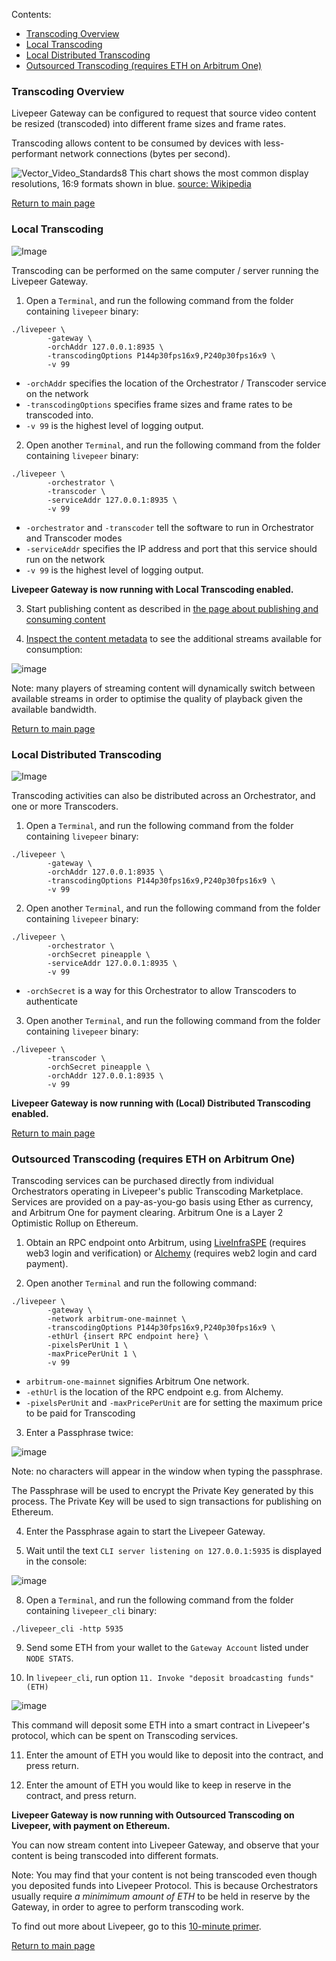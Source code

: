 Contents:

- [Transcoding Overview](#transcoding-overview)
- [Local Transcoding](#local-transcoding)
- [Local Distributed Transcoding](#local-distributed-transcoding)
- [Outsourced Transcoding (requires ETH on Arbitrum One)](#outsourced-transcoding-requires-eth-on-arbitrum-one)

### Transcoding Overview

Livepeer Gateway can be configured to request that source video content be resized (transcoded) into different frame sizes and frame rates.

Transcoding allows content to be consumed by devices with less-performant network connections (bytes per second).

![Vector_Video_Standards8](https://user-images.githubusercontent.com/2212651/115254515-0b5a0480-a14b-11eb-97de-5b9b8f2fa3e0.png)
This chart shows the most common display resolutions, 16:9 formats shown in blue. [source: Wikipedia](https://en.wikipedia.org/wiki/1080p#/media/File:Vector_Video_Standards8.svg)

[Return to main page](./README.md#next-steps)

### Local Transcoding

![Image](https://github.com/user-attachments/assets/15c80ff8-7057-469b-84a1-774313f75bb2)

Transcoding can be performed on the same computer / server running the Livepeer Gateway.

1. Open a `Terminal`, and run the following command from the folder containing `livepeer` binary:
```
./livepeer \
        -gateway \
        -orchAddr 127.0.0.1:8935 \
        -transcodingOptions P144p30fps16x9,P240p30fps16x9 \
        -v 99
```
  - `-orchAddr` specifies the location of the Orchestrator / Transcoder service on the network
  - `-transcodingOptions` specifies frame sizes and frame rates to be transcoded into.
  - `-v 99` is the highest level of logging output.

2. Open another `Terminal`, and run the following command from the folder containing `livepeer` binary:
```
./livepeer \
        -orchestrator \
        -transcoder \
        -serviceAddr 127.0.0.1:8935 \
        -v 99
```
  - `-orchestrator` and `-transcoder` tell the software to run in Orchestrator and Transcoder modes
  - `-serviceAddr` specifies the IP address and port that this service should run on the network
  - `-v 99` is the highest level of logging output.

**Livepeer Gateway is now running with Local Transcoding enabled.**

3. Start publishing content as described in [the page about publishing and consuming content](./publish-and-consume-content.md)

4. [Inspect the content metadata](publish-and-consume-content.md#inspect-content-metadata) to see the additional streams available for consumption:

![image](https://github.com/videoDAC/livepeer-broadcaster/assets/2212651/4fadc4ce-0c79-46a6-809c-df67b8c8febc)

Note: many players of streaming content will dynamically switch between available streams in order to optimise the quality of playback given the available bandwidth.

[Return to main page](./README.md#next-steps)

### Local Distributed Transcoding

![Image](https://github.com/user-attachments/assets/852520eb-40eb-456e-8171-dc456a5a7905)

Transcoding activities can also be distributed across an Orchestrator, and one or more Transcoders.

1. Open a `Terminal`, and run the following command from the folder containing `livepeer` binary:
```
./livepeer \
        -gateway \
        -orchAddr 127.0.0.1:8935 \
        -transcodingOptions P144p30fps16x9,P240p30fps16x9 \
        -v 99
```

2. Open another `Terminal`, and run the following command from the folder containing `livepeer` binary:
```
./livepeer \
        -orchestrator \
        -orchSecret pineapple \
        -serviceAddr 127.0.0.1:8935 \
        -v 99
```
  - `-orchSecret` is a way for this Orchestrator to allow Transcoders to authenticate

3. Open another `Terminal`, and run the following command from the folder containing `livepeer` binary:
```
./livepeer \
        -transcoder \
        -orchSecret pineapple \
        -orchAddr 127.0.0.1:8935 \
        -v 99
```

**Livepeer Gateway is now running with (Local) Distributed Transcoding enabled.**

[Return to main page](./README.md#next-steps)

### Outsourced Transcoding (requires ETH on Arbitrum One)

Transcoding services can be purchased directly from individual Orchestrators operating in Livepeer's public Transcoding Marketplace. Services are provided on a pay-as-you-go basis using Ether as currency, and Arbitrum One for payment clearing. Arbitrum One is a Layer 2 Optimistic Rollup on Ethereum.

1. Obtain an RPC endpoint onto Arbitrum, using [LiveInfraSPE](https://liveinfraspe.com/) (requires web3 login and verification) or [Alchemy](https://www.alchemy.com/) (requires web2 login and card payment).

2. Open another `Terminal` and run the following command:
```
./livepeer \
        -gateway \
        -network arbitrum-one-mainnet \
        -transcodingOptions P144p30fps16x9,P240p30fps16x9 \
        -ethUrl {insert RPC endpoint here} \
        -pixelsPerUnit 1 \
        -maxPricePerUnit 1 \
        -v 99
```
  - `arbitrum-one-mainnet` signifies Arbitrum One network.
  - `-ethUrl` is the location of the RPC endpoint e.g. from Alchemy.
  - `-pixelsPerUnit` and `-maxPricePerUnit` are for setting the maximum price to be paid for Transcoding

3. Enter a Passphrase twice:

![image](https://github.com/videoDAC/livepeer-broadcaster/assets/2212651/bd9c4d14-0558-4fbc-b21a-f6f878c08a1e)

Note: no characters will appear in the window when typing the passphrase.

The Passphrase will be used to encrypt the Private Key generated by this process. The Private Key will be used to sign transactions for publishing on Ethereum.

4. Enter the Passphrase again to start the Livepeer Gateway.

5. Wait until the text `CLI server listening on 127.0.0.1:5935` is displayed in the console:

![image](https://github.com/videoDAC/livepeer-broadcaster/assets/2212651/14818484-b996-46ae-bdd6-d603aa0e5540)

8. Open a `Terminal`, and run the following command from the folder containing `livepeer_cli` binary:
```
./livepeer_cli -http 5935
```

9. Send some ETH from your wallet to the `Gateway Account` listed under `NODE STATS`.

10. In `livepeer_cli`, run option `11. Invoke "deposit broadcasting funds" (ETH)`

![image](https://github.com/videoDAC/livepeer-broadcaster/assets/2212651/e9d9fd59-fc1f-4e9c-a645-5e81fc734abc)

This command will deposit some ETH into a smart contract in Livepeer's protocol, which can be spent on Transcoding services.

11. Enter the amount of ETH you would like to deposit into the contract, and press return.

12. Enter the amount of ETH you would like to keep in reserve in the contract, and press return.

**Livepeer Gateway is now running with Outsourced Transcoding on Livepeer, with payment on Ethereum.**

You can now stream content into Livepeer Gateway, and observe that your content is being transcoded into different formats.

Note: You may find that your content is not being transcoded even though you deposited funds into Livepeer Protocol. This is because Orchestrators usually require _a minimimum amount of ETH_ to be held in reserve by the Gateway, in order to agree to perform transcoding work.

To find out more about Livepeer, go to this [10-minute primer](https://livepeer.org/primer/).

[Return to main page](./README.md#next-steps)
